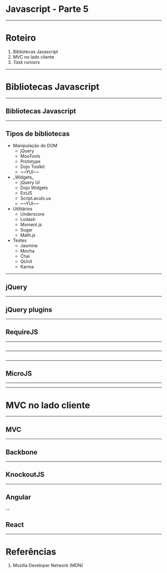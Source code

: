 # Javascript - Parte 5

---
# Roteiro

1. Bibliotecas Javascript
1. MVC no lado cliente
1. _Task runners_

---
# Bibliotecas Javascript

---
## Bibliotecas Javascript

---
## Tipos de bibliotecas

<ul class="multi-column-list-3">
  <li>Manipulação do DOM
    <ul>
      <li>jQuery</li>
      <li>MooTools</li>
      <li>Prototype</li>
      <li>Dojo Toolkit</li>
      <li>~~YUI~~</li>
    </ul>
  </li>
  <li>_Widgets_
    <ul>
      <li>jQuery UI</li>
      <li>Dojo Widgets</li>
      <li>ExtJS</li>
      <li>Script.aculo.us</li>
      <li>~~YUI~~</li>
    </ul>
  </li>
  <li>Utilitários
    <ul>
      <li>Underscore</li>
      <li>Lodash</li>
      <li>Moment.js</li>
      <li>Sugar</li>
      <li>Math.js</li>
    </ul>
  </li>
  <li>Testes
    <ul>
      <li>Jasmine</li>
      <li>Mocha</li>
      <li>Chai</li>
      <li>QUnit</li>
      <li>Karma</li>
    </ul>
  </li>
</ul>

---
## jQuery

---
## jQuery plugins

---
## RequireJS

---
##
---
##
---
## MicroJS

---

---
# MVC no lado cliente

---
## MVC

---
## Backbone

---
## KnockoutJS

---
## Angular

--
## React

---
# Referências

1. Mozilla Developer Network (MDN)
